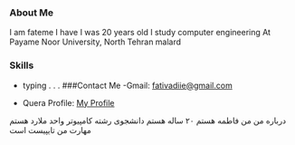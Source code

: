 
### About Me
I am fateme I have  I was 20 years old I study computer engineering At Payame Noor University, North Tehran malard
### Skills
 + typing
.
.
.
###Contact Me
-Gmail: fativadiie@gmail.com

- Quera Profile: <a href="https://quera.ir/profile/fativadiie">My Profile</a>

درباره من
من فاطمه هستم ۲۰ ساله هستم دانشجوی رشته کامپیوتر واحد ملارد هستم
مهارت من تایپیست است
